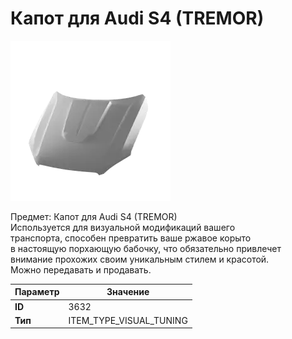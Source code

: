 # Капот для Audi S4 (TREMOR)

![Item Image](../img/3632.webp?raw=true)

Предмет: Капот для Audi S4 (TREMOR)<br>Используется для визуальной модификаций вашего<br>транспорта, способен превратить ваше ржавое корыто<br>в настоящую порхающую бабочку, что обязательно привлечет<br>внимание прохожих своим уникальным стилем и красотой.<br>Можно передавать и продавать.


| Параметр | Значение |
|----------|----------|
| **ID** | 3632 |
| **Тип** | ITEM_TYPE_VISUAL_TUNING |

